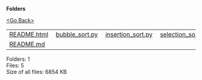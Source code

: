 **Folders**

[&lt;Go Back&gt;](../right.html)

<table><tbody><tr class="odd"><td><a href="README.html">README.html</a> </td><td><a href="bubble_sort.py">bubble_sort.py</a> </td><td><a href="insertion_sort.py">insertion_sort.py</a> </td><td><a href="selection_sort.py">selection_sort.py</a> </td></tr><tr class="even"><td><a href="README.md">README.md</a> </td><td></td><td></td><td></td></tr></tbody></table>

Folders: 1  
Files: 5  
Size of all files: 6854 KB
